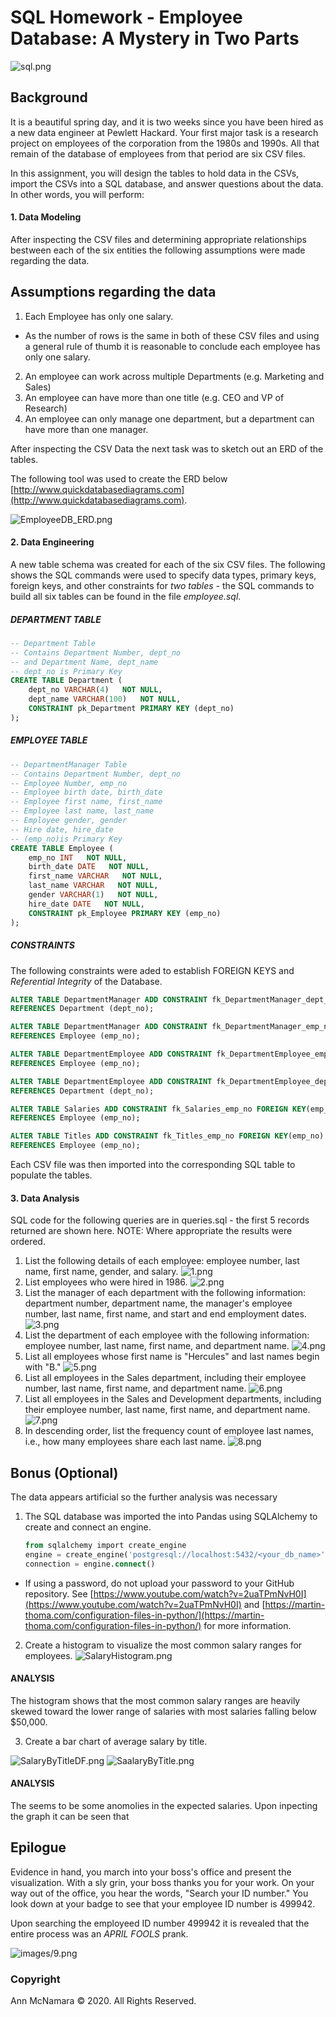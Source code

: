 # SQL Homework - Employee Database: A Mystery in Two Parts

![sql.png](sql.png)

## Background

It is a beautiful spring day, and it is two weeks since you have been hired as a new data engineer at Pewlett Hackard. Your first major task is a research project on employees of the corporation from the 1980s and 1990s. All that remain of the database of employees from that period are six CSV files.

In this assignment, you will design the tables to hold data in the CSVs, import the CSVs into a SQL database, and answer questions about the data. In other words, you will perform:

#### 1. Data Modeling
After inspecting the CSV files and determining appropriate relationships bestween each of the six entities the following assumptions were made regarding the data. 
## Assumptions regarding the data
1. Each Employee has only one salary.
- As the number of rows is the same in both of these CSV files and using a general rule of thumb it is reasonable to conclude each employee has only one salary.
2. An employee can work across multiple Departments (e.g. Marketing and Sales)
3. An employee can have more than one title (e.g. CEO and VP of Research)
4. An employee can only manage one department, but a department can have more than one manager. 


After inspecting the CSV Data the next task was to sketch out an ERD of the tables. 

The following tool was used to create the ERD below [http://www.quickdatabasediagrams.com](http://www.quickdatabasediagrams.com).

![EmployeeDB_ERD.png](EmployeeDB_ERD.png)


#### 2. Data Engineering
A new table schema was created for each of the six CSV files. The following shows the SQL commands were used to specify data types, primary keys, foreign keys, and other constraints for *two tables* - the SQL commands to build all six tables can be found in the file _employee.sql_.


##### DEPARTMENT TABLE
```sql
-- Department Table
-- Contains Department Number, dept_no
-- and Department Name, dept_name
-- dept_no is Primary Key
CREATE TABLE Department (
    dept_no VARCHAR(4)   NOT NULL,
    dept_name VARCHAR(100)   NOT NULL,
    CONSTRAINT pk_Department PRIMARY KEY (dept_no)
);
```

##### EMPLOYEE TABLE
```sql
-- DepartmentManager Table
-- Contains Department Number, dept_no
-- Employee Number, emp_no
-- Employee birth date, birth_date
-- Employee first name, first_name
-- Employee last name, last_name
-- Employee gender, gender
-- Hire date, hire_date
-- (emp_no)is Primary Key
CREATE TABLE Employee (
    emp_no INT   NOT NULL,
    birth_date DATE   NOT NULL,
    first_name VARCHAR   NOT NULL,
    last_name VARCHAR   NOT NULL,
    gender VARCHAR(1)   NOT NULL,
    hire_date DATE   NOT NULL,
    CONSTRAINT pk_Employee PRIMARY KEY (emp_no)
);
```

##### CONSTRAINTS
The following constraints were aded to establish FOREIGN KEYS and _Referential Integrity_ of the Database. 
```sql
ALTER TABLE DepartmentManager ADD CONSTRAINT fk_DepartmentManager_dept_no FOREIGN KEY(dept_no)
REFERENCES Department (dept_no);

ALTER TABLE DepartmentManager ADD CONSTRAINT fk_DepartmentManager_emp_no FOREIGN KEY(emp_no)
REFERENCES Employee (emp_no);

ALTER TABLE DepartmentEmployee ADD CONSTRAINT fk_DepartmentEmployee_emp_no FOREIGN KEY(emp_no)
REFERENCES Employee (emp_no);

ALTER TABLE DepartmentEmployee ADD CONSTRAINT fk_DepartmentEmployee_dept_no FOREIGN KEY(dept_no)
REFERENCES Department (dept_no);

ALTER TABLE Salaries ADD CONSTRAINT fk_Salaries_emp_no FOREIGN KEY(emp_no)
REFERENCES Employee (emp_no);

ALTER TABLE Titles ADD CONSTRAINT fk_Titles_emp_no FOREIGN KEY(emp_no)
REFERENCES Employee (emp_no);
```

Each CSV file was then imported into the corresponding SQL table to populate the tables. 

#### 3. Data Analysis
SQL code for the following queries are in queries.sql  - the first 5 records returned are shown here.  NOTE: Where appropriate the results were ordered. 


1. List the following details of each employee: employee number, last name, first name, gender, and salary.
![1.png](1.png)
2. List employees who were hired in 1986.
![2.png](2.png)
3. List the manager of each department with the following information: department number, department name, the manager's employee number, last name, first name, and start and end employment dates.
![3.png](3.png)
4. List the department of each employee with the following information: employee number, last name, first name, and department name.
![4.png](4.png)
5. List all employees whose first name is "Hercules" and last names begin with "B."
![5.png](5.png)
6. List all employees in the Sales department, including their employee number, last name, first name, and department name.
![6.png](6.png)
7. List all employees in the Sales and Development departments, including their employee number, last name, first name, and department name.
![7.png](7.png)
8. In descending order, list the frequency count of employee last names, i.e., how many employees share each last name.
![8.png](8.png)

## Bonus (Optional)
The data appears artificial so the further analysis was necessary

1. The SQL database was imported the into Pandas using SQLAlchemy to create and connect an engine. 


   ```sql
   from sqlalchemy import create_engine
   engine = create_engine('postgresql://localhost:5432/<your_db_name>')
   connection = engine.connect()
   ```


* If using a password, do not upload your password to your GitHub repository. See [https://www.youtube.com/watch?v=2uaTPmNvH0I](https://www.youtube.com/watch?v=2uaTPmNvH0I) and [https://martin-thoma.com/configuration-files-in-python/](https://martin-thoma.com/configuration-files-in-python/) for more information.

2. Create a histogram to visualize the most common salary ranges for employees.
![SalaryHistogram.png](SalaryHistogram.png)

#### ANALYSIS
The histogram shows that the most common salary ranges are heavily skewed toward the lower range of salaries with most salaries falling below $50,000. 

3. Create a bar chart of average salary by title.

![SalaryByTitleDF.png](SalaryByTitleDF.png)
![SaalaryByTitle.png](SalaryByTitle.png)

#### ANALYSIS
The seems to be some anomolies in the expected salaries.  Upon inpecting the graph it can be seen that 


## Epilogue

Evidence in hand, you march into your boss's office and present the visualization. With a sly grin, your boss thanks you for your work. On your way out of the office, you hear the words, "Search your ID number." You look down at your badge to see that your employee ID number is 499942.

Upon searching the employeed ID number 499942 it is revealed that the entire process was an *APRIL FOOLS* prank.

![images/9.png](images/9.png)


### Copyright

Ann McNamara © 2020. All Rights Reserved.
